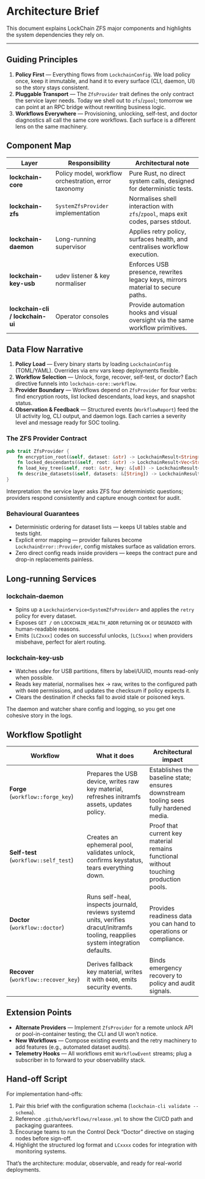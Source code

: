 # Architecture Brief

This document explains LockChain ZFS major components and highlights the system dependencies they rely on.

---

## Guiding Principles

1. **Policy First** — Everything flows from `LockchainConfig`. We load policy once, keep it immutable, and hand it to every surface (CLI, daemon, UI) so the story stays consistent.  
2. **Pluggable Transport** — The `ZfsProvider` trait defines the only contract the service layer needs. Today we shell out to `zfs`/`zpool`; tomorrow we can point at an RPC bridge without rewriting business logic.  
3. **Workflows Everywhere** — Provisioning, unlocking, self-test, and doctor diagnostics all call the same core workflows. Each surface is a different lens on the same machinery.

## Component Map

| Layer | Responsibility | Architectural note |
| --- | --- | --- |
| **lockchain-core** | Policy model, workflow orchestration, error taxonomy | Pure Rust, no direct system calls, designed for deterministic tests. |
| **lockchain-zfs** | `SystemZfsProvider` implementation | Normalises shell interaction with `zfs`/`zpool`, maps exit codes, parses stdout. |
| **lockchain-daemon** | Long-running supervisor | Applies retry policy, surfaces health, and centralises workflow execution. |
| **lockchain-key-usb** | udev listener & key normaliser | Enforces USB presence, rewrites legacy keys, mirrors material to secure paths. |
| **lockchain-cli / lockchain-ui** | Operator consoles | Provide automation hooks and visual oversight via the same workflow primitives. |

## Data Flow Narrative

1. **Policy Load** — Every binary starts by loading `LockchainConfig` (TOML/YAML). Overrides via env vars keep deployments flexible.  
2. **Workflow Selection** — Unlock, forge, recover, self-test, or doctor? Each directive funnels into `lockchain-core::workflow`.  
3. **Provider Boundary** — Workflows depend on `ZfsProvider` for four verbs: find encryption roots, list locked descendants, load keys, and snapshot status.  
4. **Observation & Feedback** — Structured events (`WorkflowReport`) feed the UI activity log, CLI output, and daemon logs. Each carries a severity level and message ready for SOC tooling.

### The ZFS Provider Contract

```rust
pub trait ZfsProvider {
    fn encryption_root(&self, dataset: &str) -> LockchainResult<String>;
    fn locked_descendants(&self, root: &str) -> LockchainResult<Vec<String>>;
    fn load_key_tree(&self, root: &str, key: &[u8]) -> LockchainResult<Vec<String>>;
    fn describe_datasets(&self, datasets: &[String]) -> LockchainResult<KeyStatusSnapshot>;
}
```

Interpretation: the service layer asks ZFS four deterministic questions; providers respond consistently and capture enough context for audit.

### Behavioural Guarantees

- Deterministic ordering for dataset lists — keeps UI tables stable and tests tight.  
- Explicit error mapping — provider failures become `LockchainError::Provider`, config mistakes surface as validation errors.  
- Zero direct config reads inside providers — keeps the contract pure and drop-in replacements painless.

## Long-running Services

### lockchain-daemon

- Spins up a `LockchainService<SystemZfsProvider>` and applies the `retry` policy for every dataset.  
- Exposes `GET /` on `LOCKCHAIN_HEALTH_ADDR` returning `OK` or `DEGRADED` with human-readable reasons.  
- Emits `[LC2xxx]` codes on successful unlocks, `[LC5xxx]` when providers misbehave, perfect for alert routing.

### lockchain-key-usb

- Watches udev for USB partitions, filters by label/UUID, mounts read-only when possible.  
- Reads key material, normalises hex → raw, writes to the configured path with `0400` permissions, and updates the checksum if policy expects it.  
- Clears the destination if checks fail to avoid stale or poisoned keys.

The daemon and watcher share config and logging, so you get one cohesive story in the logs.

## Workflow Spotlight

| Workflow | What it does | Architectural impact |
| --- | --- | --- |
| **Forge** (`workflow::forge_key`) | Prepares the USB device, writes raw key material, refreshes initramfs assets, updates policy. | Establishes the baseline state; ensures downstream tooling sees fully hardened media. |
| **Self-test** (`workflow::self_test`) | Creates an ephemeral pool, validates unlock, confirms keystatus, tears everything down. | Proof that current key material remains functional without touching production pools. |
| **Doctor** (`workflow::doctor`) | Runs self-heal, inspects journald, reviews systemd units, verifies dracut/initramfs tooling, reapplies system integration defaults. | Provides readiness data you can hand to operations or compliance. |
| **Recover** (`workflow::recover_key`) | Derives fallback key material, writes it with `0400`, emits security events. | Binds emergency recovery to policy and audit signals. |

## Extension Points

- **Alternate Providers** — Implement `ZfsProvider` for a remote unlock API or pool-in-container testing; the CLI and UI won’t notice.  
- **New Workflows** — Compose existing events and the retry machinery to add features (e.g., automated dataset audits).  
- **Telemetry Hooks** — All workflows emit `WorkflowEvent` streams; plug a subscriber in to forward to your observability stack.

## Hand-off Script

For implementation hand-offs:

1. Pair this brief with the configuration schema (`lockchain-cli validate --schema`).  
2. Reference `.github/workflows/release.yml` to show the CI/CD path and packaging guarantees.  
3. Encourage teams to run the Control Deck “Doctor” directive on staging nodes before sign-off.  
4. Highlight the structured log format and `LCxxxx` codes for integration with monitoring systems.

That’s the architecture: modular, observable, and ready for real-world deployments.
